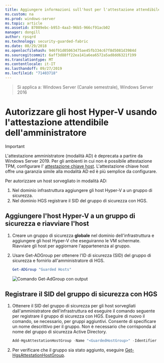 ```yaml
---
title: Aggiungere informazioni sull'host per l'attestazione attendibile dell'amministratore
ms.custom: na
ms.prod: windows-server
ms.topic: article
ms.assetid: 87089ebc-b953-4aa3-96b5-966cf91acb02
manager: dongill
author: rpsqrd
ms.technology: security-guarded-fabric
ms.date: 08/29/2018
ms.openlocfilehash: 946f91d05063475ae45fb334c67f8d5081d3984d
ms.sourcegitcommit: 6aff3d88ff22ea141a6ea6572a5ad8dd6321f199
ms.translationtype: MT
ms.contentlocale: it-IT
ms.lasthandoff: 09/27/2019
ms.locfileid: "71403718"
---
```

>Si applica a: Windows Server (Canale semestrale), Windows Server 2016

# <a name="authorize-hyper-v-hosts-using-admin-trusted-attestation"></a>Autorizzare gli host Hyper-V usando l'attestazione attendibile dell'amministratore

>[!IMPORTANT]
>L'attestazione amministratore (modalità AD) è deprecata a partire da Windows Server 2019. Per gli ambienti in cui non è possibile attestazione TPM, configurare l' [attestazione chiave host](guarded-fabric-initialize-hgs-key-mode.md). L'attestazione chiave host offre una garanzia simile alla modalità AD ed è più semplice da configurare. 


Per autorizzare un host sorvegliato in modalità AD: 

1. Nel dominio infrastruttura aggiungere gli host Hyper-V a un gruppo di sicurezza.
2. Nel dominio HGS registrare il SID del gruppo di sicurezza con HGS. 

## <a name="add-the-hyper-v-host-to-a-security-group-and-reboot-the-host"></a>Aggiungere l'host Hyper-V a un gruppo di sicurezza e riavviare l'host

1. Creare un gruppo di sicurezza **globale** nel dominio dell'infrastruttura e aggiungere gli host Hyper-V che eseguiranno le VM schermate. 
   Riavviare gli host per aggiornare l'appartenenza al gruppo.

2. Usare Get-ADGroup per ottenere l'ID di sicurezza (SID) del gruppo di sicurezza e fornirlo all'amministratore di HGS. 

   ```powershell
   Get-ADGroup "Guarded Hosts"
   ```

   ![Comando Get-AdGroup con output](../media/Guarded-Fabric-Shielded-VM/guarded-host-get-adgroup.png)

## <a name="register-the-sid-of-the-security-group-with-hgs"></a>Registrare il SID del gruppo di sicurezza con HGS  

1. Ottenere il SID del gruppo di sicurezza per gli host sorvegliati dall'amministratore dell'infrastruttura ed eseguire il comando seguente per registrare il gruppo di sicurezza con HGS. 
   Eseguire di nuovo il comando, se necessario, per gruppi aggiuntivi. 
   Consente di specificare un nome descrittivo per il gruppo. 
   Non è necessario che corrisponda al nome del gruppo di sicurezza Active Directory. 

   ```powershell
   Add-HgsAttestationHostGroup -Name "<GuardedHostGroup>" -Identifier "<SID>"
   ```

2. Per verificare che il gruppo sia stato aggiunto, eseguire [Get-HgsAttestationHostGroup](https://technet.microsoft.com/library/mt652172.aspx). 



